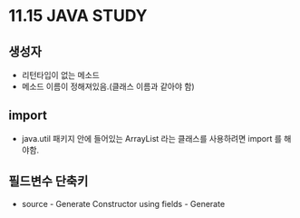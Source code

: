# 11.15 JAVA STUDY

## 생성자
- 리턴타입이 없는 메소드
- 메소드 이름이 정해져있음.(클래스 이름과 같아야 함)

## import 
- java.util 패키지 안에 들어있는 ArrayList 라는 클래스를 사용하려면 import 를 해야함.

## 필드변수 단축키
- source - Generate Constructor using fields - Generate